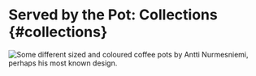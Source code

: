 # Served by the Pot: Collections {#collections}

![Some different sized and coloured coffee pots by Antti Nurmesniemi, perhaps his most known design.](images/pots.jpg)
